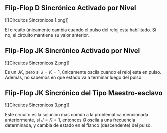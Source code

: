 ## Flip-Flop D Sincrónico Activado por Nivel

![[Circuitos Sincronicos 1.png]]

El circuito únicamente cambia cuando el pulso del reloj esta habilitado. Si no, el circuito mantiene su valor anterior.

## Flip-Flop JK Sincrónico Activado por Nivel

![[Circuitos Sincronicos 2.png]]

Es un $JK$, pero si $J{=}K{=}1$, únicamente oscila cuando el reloj esta en pulso. Además, no sabemos en que estado va a terminar luego del pulso

## Flip-Flop JK Sincrónico del Tipo Maestro-esclavo

![[Circuitos Sincronicos 3.png]]

Este circuito es la solución mas común a la problemática mencionada anteriormente, si $J{=}K{=}1$, entonces $Q$ oscila a una frecuencia determinada, y cambia de estado en el flanco (descendente) del pulso.
